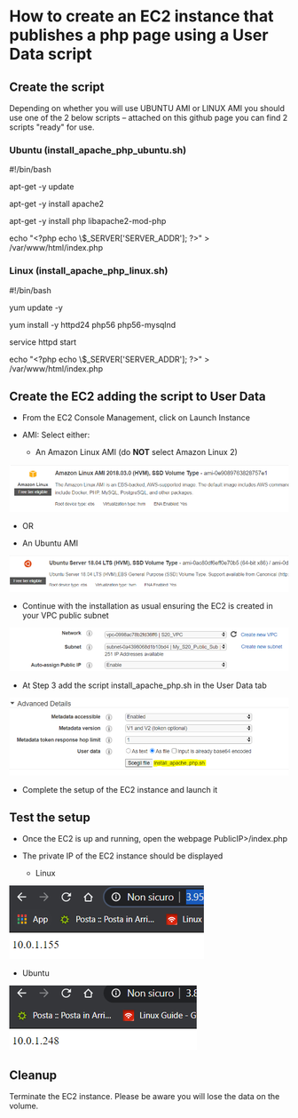 # How to create an EC2 instance that publishes a php page using a User Data script

## Create the script

Depending on whether you will use UBUNTU AMI or LINUX AMI you should use
one of the 2 below scripts – attached on this github page you can find
2 scripts "ready" for use.

### Ubuntu (install_apache_php_ubuntu.sh)

\#\!/bin/bash

apt-get -y update

apt-get -y install apache2

apt-get -y install php libapache2-mod-php

echo "\<?php echo \\$\_SERVER\['SERVER\_ADDR'\]; ?\>" \>
/var/www/html/index.php

### Linux (install_apache_php_linux.sh)

\#\!/bin/bash

yum update -y

yum install -y httpd24 php56 php56-mysqlnd

service httpd start

echo "\<?php echo \\$\_SERVER\['SERVER\_ADDR'\]; ?\>" \>
/var/www/html/index.php

## Create the EC2 adding the script to User Data
  - From the EC2 Console Management, click on Launch Instance
  - AMI: Select either:
    
      - An Amazon Linux AMI (do **NOT** select Amazon Linux 2)

![](.//media/image1.png)

  - OR

  - An Ubuntu AMI

![](.//media/image2.png)

  - Continue with the installation as usual ensuring the EC2 is created
    in your VPC public subnet

![](.//media/image3.png)

  - At Step 3 add the script install\_apache\_php.sh in the User Data
    tab

![](.//media/image4.png)

  - Complete the setup of the EC2 instance and launch it

## Test the setup

  - Once the EC2 is up and running, open the webpage
    PublicIP\>/index.php

  - The private IP of the EC2 instance should be displayed
    - Linux
  
![](.//media/image5.png)

   - Ubuntu


![](.//media/image6.png)

## Cleanup

Terminate the EC2 instance. Please be aware you will lose the data on
the volume.

